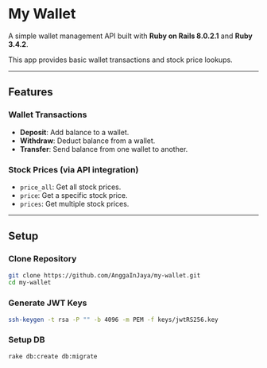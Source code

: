 # My Wallet

A simple wallet management API built with **Ruby on Rails 8.0.2.1** and **Ruby 3.4.2**.  

This app provides basic wallet transactions and stock price lookups.

---

## Features

### Wallet Transactions
- **Deposit**: Add balance to a wallet.  
- **Withdraw**: Deduct balance from a wallet.  
- **Transfer**: Send balance from one wallet to another.  

### Stock Prices (via API integration)
- `price_all`: Get all stock prices.  
- `price`: Get a specific stock price.  
- `prices`: Get multiple stock prices.  

---

## Setup

### Clone Repository
```sh
git clone https://github.com/AnggaInJaya/my-wallet.git
cd my-wallet
```

### Generate JWT Keys
```sh
ssh-keygen -t rsa -P "" -b 4096 -m PEM -f keys/jwtRS256.key
```

### Setup DB
```sh
rake db:create db:migrate
```